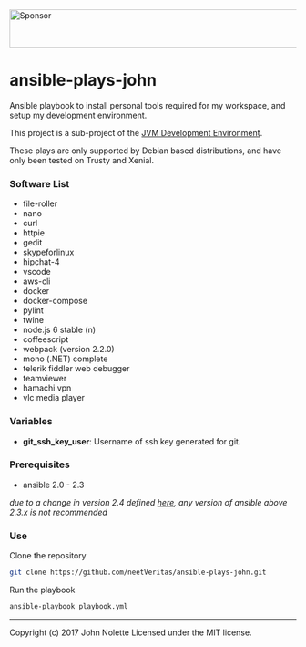<a target='_blank' rel='nofollow' href='https://app.codesponsor.io/link/ymhxqZ47jLBFuVrU2iywqLGC/neetjn/ansible-plays-john'>
  <img alt='Sponsor' width='888' height='68' src='https://app.codesponsor.io/embed/ymhxqZ47jLBFuVrU2iywqLGC/neetjn/ansible-plays-john.svg' />
</a>

# ansible-plays-john

Ansible playbook to install personal tools required for my workspace, and setup my development environment.

This project is a sub-project of the [JVM Development Environment](https://github.com/neetVeritas/jvm-development-environment).

These plays are only supported by Debian based distributions, and have only been tested on Trusty and Xenial.

### Software List

* file-roller
* nano
* curl
* httpie
* gedit
* skypeforlinux
* hipchat-4
* vscode
* aws-cli
* docker
* docker-compose
* pylint
* twine
* node.js 6 stable (n)
* coffeescript
* webpack (version 2.2.0)
* mono (.NET) complete
* telerik fiddler web debugger
* teamviewer
* hamachi vpn
* vlc media player

### Variables

* **git_ssh_key_user**: Username of ssh key generated for git.

### Prerequisites
* ansible 2.0 - 2.3

*due to a change in version 2.4 defined [here](https://github.com/ansible/ansible/issues/31041), any version of ansible above 2.3.x is not recommended*

### Use

Clone the repository
```bash
git clone https://github.com/neetVeritas/ansible-plays-john.git
```
Run the playbook
```bash
ansible-playbook playbook.yml
```

---
Copyright (c) 2017 John Nolette Licensed under the MIT license.
